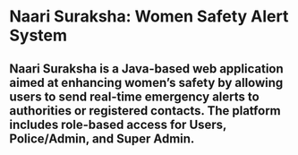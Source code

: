 # Naari Suraksha: Women Safety Alert System  

## Naari Suraksha is a Java-based web application aimed at enhancing women’s safety by allowing users to send real-time emergency alerts to authorities or registered contacts. The platform includes role-based access for Users, Police/Admin, and Super Admin.
